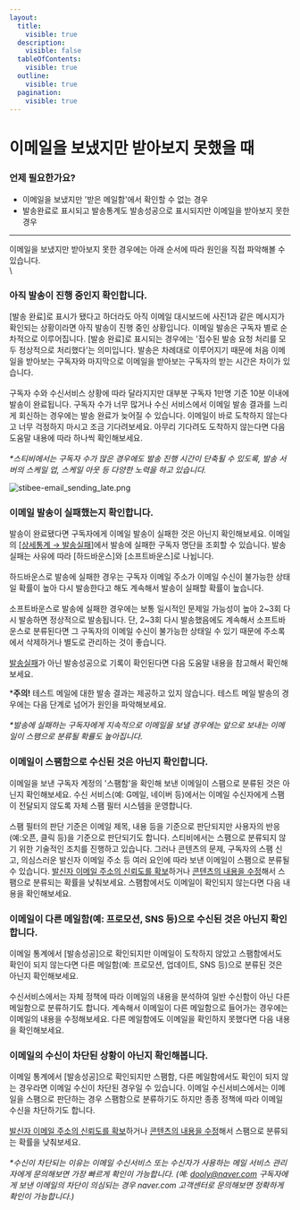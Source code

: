 ```yaml
---
layout:
  title:
    visible: true
  description:
    visible: false
  tableOfContents:
    visible: true
  outline:
    visible: true
  pagination:
    visible: true
---
```


# 이메일을 보냈지만 받아보지 못했을 때

### 언제 필요한가요?

* 이메일을 보냈지만 '받은 메일함'에서 확인할 수 없는 경우
* 발송완료로 표시되고 발송통계도 발송성공으로 표시되지만 이메일을 받아보지 못한 경우

***

이메일을 보냈지만 받아보지 못한 경우에는 아래 순서에 따라 원인을 직접 파악해볼 수 있습니다. \
\


### 아직 발송이 진행 중인지 확인합니다. <a href="#h_01h0damk8haghhs56hy5ddmkh5" id="h_01h0damk8haghhs56hy5ddmkh5"></a>

\[발송 완료]로 표시가 됐다고 하더라도 아직 이메일 대시보드에 사진1과 같은 메시지가 확인되는 상황이라면 아직 발송이 진행 중인 상황입니다. 이메일 발송은 구독자 별로 순차적으로 이루어집니다. \[발송 완료]로 표시되는 경우에는 '접수된 발송 요청 처리를 모두 정상적으로 처리했다'는 의미입니다. 발송은 차례대로 이루어지기 때문에 처음 이메일을 받아보는 구독자와 마지막으로 이메일을 받아보는 구독자의 받는 시간은 차이가 있습니다.\
\
구독자 수와 수신서비스 상황에 따라 달라지지만 대부분 구독자 1만명 기준 10분 이내에 발송이 완료됩니다. 구독자 수가 너무 많거나 수신 서비스에서 이메일 발송 결과를 느리게 회신하는 경우에는 발송 완료가 늦어질 수 있습니다. 이메일이 바로 도착하지 않는다고 너무 걱정하지 마시고 조금 기다려보세요. 아무리 기다려도 도착하지 않는다면 다음 도움말 내용에 따라 하나씩 확인해보세요.\
\
_\*스티비에서는 구독자 수가 많은 경우에도 발송 진행 시간이 단축될 수 있도록, 발송 서버의 스케일 업, 스케일 아웃 등 다양한 노력을 하고 있습니다._

![stibee-email\_sending\_late.png](https://help.stibee.com/hc/article\_attachments/6102252063631)

&#x20;

### 이메일 발송이 실패했는지 확인합니다. <a href="#h_01ggegpxen03wf8hba2bjzytbb" id="h_01ggegpxen03wf8hba2bjzytbb"></a>

발송이 완료됐다면 구독자에게 이메일 발송이 실패한 것은 아닌지 확인해보세요. 이메일의 \[[상세통계 → 발송실패](https://help.stibee.com/hc/ko/articles/4894140071695)]에서 발송에 실패한 구독자 명단을 조회할 수 있습니다. 발송실패는 사유에 따라 \[하드바운스]와 \[소프트바운스]로 나뉩니다.\
\
하드바운스로 발송에 실패한 경우는 구독자 이메일 주소가 이메일 수신이 불가능한 상태일 확률이 높아 다시 발송한다고 해도 계속해서 발송이 실패할 확률이 높습니다.\
\
소프트바운스로 발송에 실패한 경우에는 보통 일시적인 문제일 가능성이 높아 2\~3회 다시 발송하면 정상적으로 발송됩니다. 단, 2\~3회 다시 발송했음에도 계속해서 소프트바운스로 분류된다면 그 구독자의 이메일 수신이 불가능한 상태일 수 있기 때문에 주소록에서 삭제하거나 별도로 관리하는 것이 좋습니다.\
\
[발송실패](https://help.stibee.com/hc/ko/articles/4756540870031)가 아닌 발송성공으로 기록이 확인된다면 다음 도움말 내용을 참고해서 확인해보세요.

\***주의!** 테스트 메일에 대한 발송 결과는 제공하고 있지 않습니다. 테스트 메일 발송의 경우에는 다음 단계로 넘어가 원인을 파악해보세요.\
\
_\*발송에 실패하는 구독자에게 지속적으로 이메일을 보낼 경우에는 앞으로 보내는 이메일이 스팸으로 분류될 확률도 높아집니다._&#x20;

&#x20;

### 이메일이 스팸함으로 수신된 것은 아닌지 확인합니다. <a href="#h_01h0dan6jb69aey5gd5j39zng0" id="h_01h0dan6jb69aey5gd5j39zng0"></a>

이메일을 보낸 구독자 계정의 '스팸함'을 확인해 보낸 이메일이 스팸으로 분류된 것은 아닌지 확인해보세요. 수신 서비스(예: G메일, 네이버 등)에서는 이메일 수신자에게 스팸이 전달되지 않도록 자체 스팸 필터 시스템을 운영합니다. \
\
스팸 필터의 판단 기준은 이메일 제목, 내용 등을 기준으로 판단되지만 사용자의 반응(예:오픈, 클릭 등)을 기준으로 판단되기도 합니다. 스티비에서는 스팸으로 분류되지 않기 위한 기술적인 조치를 진행하고 있습니다. 그러나 콘텐츠의 문제, 구독자의 스팸 신고, 의심스러운 발신자 이메일 주소 등 여러 요인에 따라 보낸 이메일이 스팸으로 분류될 수 있습니다. [발신자 이메일 주소의 신뢰도를 확보](https://blog.stibee.com/%EC%8A%A4%ED%8C%B8%ED%95%A8%EC%97%90%EC%84%9C-%EB%B2%97%EC%96%B4%EB%82%98%EA%B8%B0-%EC%9C%84%ED%95%B4%EC%84%9C-56124ec641b)하거나 [콘텐츠의 내용을 수정](https://blog.stibee.com/%EC%8A%A4%ED%8C%B8%ED%95%A8%EC%9C%BC%EB%A1%9C%EB%B6%80%ED%84%B0-%EC%82%B4%EC%95%84%EB%82%A8%EA%B8%B0-6c6d04b9aa84)해서 스팸으로 분류되는 확률을 낮춰보세요. 스팸함에서도 이메일이 확인되지 않는다면 다음 내용을 확인해보세요.

&#x20;

### 이메일이 다른 메일함(예: 프로모션, SNS 등)으로 수신된 것은 아닌지 확인합니다. <a href="#h_01h0dcjmz86kfkqrajgpfcxeg7" id="h_01h0dcjmz86kfkqrajgpfcxeg7"></a>

이메일 통계에서 \[발송성공]으로 확인되지만 이메일이 도착하지 않았고 스팸함에서도 확인이 되지 않는다면 다른 메일함(예: 프로모션, 업데이트, SNS 등)으로 분류된 것은 아닌지 확인해보세요. \
\
수신서비스에서는 자체 정책에 따라 이메일의 내용을 분석하여 일반 수신함이 아닌 다른 메일함으로 분류하기도 합니다. 계속해서 이메일이 다른 메일함으로 들어가는 경우에는 이메일의 내용을 수정해보세요. 다른 메일함에도 이메일을 확인하지 못했다면 다음 내용을 확인해보세요.

&#x20;

### 이메일의 수신이 차단된 상황이 아닌지 확인해봅니다. <a href="#h_01h0dcjvy8gccyetfk6nwyc3xx" id="h_01h0dcjvy8gccyetfk6nwyc3xx"></a>

이메일 통계에서 \[발송성공]으로 확인되지만 스팸함, 다른 메일함에서도 확인이 되지 않는 경우라면 이메일 수신이 차단된 경우일 수 있습니다. 이메일 수신서비스에서는 이메일을 스팸으로 판단하는 경우 스팸함으로 분류하기도 하지만 종종 정책에 따라 이메일 수신을 차단하기도 합니다. \
\
[발신자 이메일 주소의 신뢰도를 확보](https://blog.stibee.com/%EC%8A%A4%ED%8C%B8%ED%95%A8%EC%97%90%EC%84%9C-%EB%B2%97%EC%96%B4%EB%82%98%EA%B8%B0-%EC%9C%84%ED%95%B4%EC%84%9C-56124ec641b)하거나 [콘텐츠의 내용을 수정](https://blog.stibee.com/%EC%8A%A4%ED%8C%B8%ED%95%A8%EC%9C%BC%EB%A1%9C%EB%B6%80%ED%84%B0-%EC%82%B4%EC%95%84%EB%82%A8%EA%B8%B0-6c6d04b9aa84)해서 스팸으로 분류되는 확률을 낮춰보세요. \
\
_\*수신이 차단되는 이유는 이메일 수신서비스 또는 수신자가 사용하는 메일 서비스 관리자에게 문의해보면 가장 빠르게 확인이 가능합니다. (예:_ [_dooly@naver.com_](mailto:dooly@naver.com) _구독자에게 보낸 이메일의 차단이 의심되는 경우 naver.com 고객센터로 문의해보면 정확하게 확인이 가능합니다.)_


